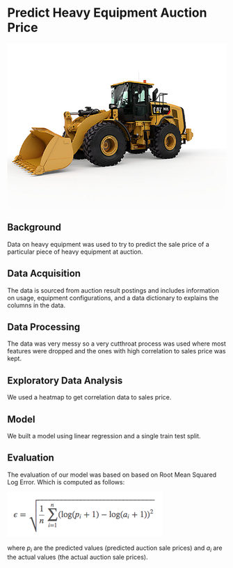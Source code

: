 # Predict Heavy Equipment Auction Price
![alt text](https://github.com/andrewmmeans/heavy-equipment-auction-price-prediction/blob/master/images/wheel.jpeg)

## Background
Data on heavy equipment was used to try to predict the sale price of a particular piece of heavy equipment at auction. 

## Data Acquisition 
The data is sourced from auction result postings and includes information on usage, equipment configurations, and a data dictionary to explains the columns in the data.

## Data Processing

The data was very messy so a very cutthroat process was used where most features were dropped and the ones with high correlation to sales price was kept. 


## Exploratory Data Analysis
We used a heatmap to get correlation data to sales price. 

## Model
We built a model using linear regression and a single train test split. 


## Evaluation
The evaluation of our model was based on based on Root Mean Squared Log Error.
Which is computed as follows:

![Root Mean Squared Logarithmic Error](images/rmsle.png)

where *p<sub>i</sub>* are the predicted values (predicted auction sale prices) 
and *a<sub>i</sub>* are the actual values (the actual auction sale prices).

